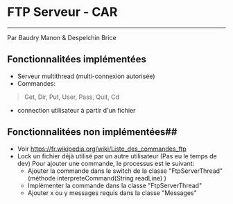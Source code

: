 # FTP Serveur - CAR 
---------------------------------
Par Baudry Manon & Despelchin Brice

## Fonctionnalitées implémentées ##

- Serveur multithread (multi-connexion autorisée)
- Commandes:
>Get, Dir, Put, User, Pass, Quit, Cd
- connection utilisateur à partir d'un fichier

## Fonctionnalitées non implémentées## 
 - Voir https://fr.wikipedia.org/wiki/Liste_des_commandes_ftp
 - Lock un fichier déjà utilisé par un autre utilisateur (Pas eu le temps de dev)
 Pour ajouter une commande, le processus est le suivant:
	 - Ajouter la commande dans le switch de la classe "FtpServerThread" (méthode  interpreteCommand(String readLine) )
	 - Implémenter la commande dans la classe "FtpServerThread" 
	 -  Ajouter x ou y messages requis dans la classe "Messages" 
